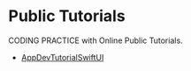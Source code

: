 # Public Tutorials

CODING PRACTICE with Online Public Tutorials.

- [AppDevTutorialSwiftUI](/iOS/Tutorials/AppDevTutorialSwiftUI/)
